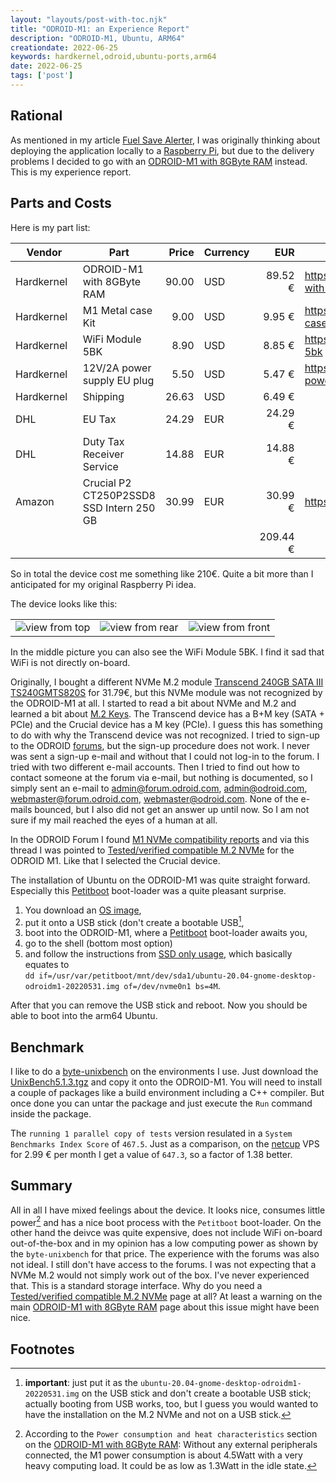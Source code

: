 ```yaml
---
layout: "layouts/post-with-toc.njk"
title: "ODROID-M1: an Experience Report"
description: "ODROID-M1, Ubuntu, ARM64"
creationdate: 2022-06-25
keywords: hardkernel,odroid,ubuntu-ports,arm64
date: 2022-06-25
tags: ['post']
---
```


## Rational

As mentioned in my article [Fuel Save Alerter](../fuel-save-alerter-germany), I was originally thinking about deploying the application locally to a
[Raspberry Pi](https://en.wikipedia.org/wiki/Raspberry_Pi), but due to the delivery problems I decided to go with an [ODROID-M1 with 8GByte
RAM](https://www.hardkernel.com/shop/odroid-m1-with-8gbyte-ram) instead. This is my experience report.

## Parts and Costs

Here is my part list:

| Vendor                 | Part                                     | Price | Currency | EUR      | Link                                                        |
|------------------------|------------------------------------------|------:|----------|---------:|-------------------------------------------------------------|
| Hardkernel&nbsp;&nbsp; | ODROID-M1 with 8GByte RAM                | 90.00 | USD      |  89.52 € | https://www.hardkernel.com/shop/odroid-m1-with-8gbyte-ram   |
| Hardkernel             | M1 Metal case Kit                        |  9.00 | USD      |   9.95 € | https://www.hardkernel.com/shop/m1-metal-case-kit           |
| Hardkernel             | WiFi Module 5BK                          |  8.90 | USD      |   8.85 € | https://www.hardkernel.com/shop/wifi-module-5bk             |
| Hardkernel             | 12V/2A power supply EU plug              |  5.50 | USD      |   5.47 € | https://www.hardkernel.com/shop/12v-2a-power-supply-eu-plug |
| Hardkernel             | Shipping                                 | 26.63 | USD      |   6.49 € |                                                             |
| DHL                    | EU Tax                                   | 24.29 | EUR      |  24.29 € |                                                             |
| DHL                    | Duty Tax Receiver Service                | 14.88 | EUR      |  14.88 € |                                                             |
| Amazon                 | Crucial P2 CT250P2SSD8 SSD Intern 250 GB | 30.99 | EUR      |  30.99 € | https://www.amazon.de/gp/product/B086BKGSC1                 |
|                        |                                          |       |          | 209.44 € |                                                             |

So in total the device cost me something like 210€. Quite a bit more than I anticipated for my original Raspberry Pi idea.

The device looks like this:

|  |  |  |
|--|--|--|
| <object data="/img/2022-06-25-odroid-m1-1.jpeg" type="image/jpg" style="max-width: 100%"><img src="/img/2022-06-25-odroid-m1-1.jpeg" alt="view from top"></object> | <object data="/img/2022-06-25-odroid-m1-2.jpeg" type="image/jpg" style="max-width: 100%"><img src="/img/2022-06-25-odroid-m1-2.jpeg" alt="view from rear"></object> | <object data="/img/2022-06-25-odroid-m1-3.jpeg" type="image/jpg" style="max-width: 100%"><img src="/img/2022-06-25-odroid-m1-3.jpeg" alt="view from front"></object> |

In the middle picture you can also see the WiFi Module 5BK. I find it sad that WiFi is not directly on-board.

Originally, I bought a different NVMe M.2 module [Transcend 240GB SATA III TS240GMTS820S](https://www.amazon.de/gp/product/B0778Q7X9B) for 31.79€, but
this NVMe module was not recognized by the ODROID-M1 at all. I started to read a bit about NVMe and M.2 and learned a bit about [M.2
Keys](https://www.delock.de/infothek/M.2/M.2.html). The Transcend device has a B+M key (SATA + PCIe) and the Crucial device has a M key (PCIe). I
guess this has something to do with why the Transcend device was not recognized. I tried to sign-up to the ODROID [forums](https://forum.odroid.com),
but the sign-up procedure does not work. I never was sent a sign-up e-mail and without that I could not log-in to the forum. I tried with two
different e-mail accounts. Then I tried to find out how to contact someone at the forum via e-mail, but nothing is documented, so I simply sent an
e-mail to admin@forum.odroid.com, admin@odroid.com, webmaster@forum.odroid.com, webmaster@odroid.com. None of the e-mails bounced, but I also did not
get an answer up until now. So I am not sure if my mail reached the eyes of a human at all.

In the ODROID Forum I found [M1 NVMe compatibility reports](https://forum.odroid.com/viewtopic.php?t=44265) and via this thread I was pointed to
[Tested/verified compatible M.2 NVMe](https://wiki.odroid.com/odroid-m1/hardware/nvme) for the ODROID M1. Like that I selected the Crucial device.

The installation of Ubuntu on the ODROID-M1 was quite straight forward. Especially this [Petitboot](https://github.com/open-power/petitboot)
boot-loader was a quite pleasant surprise.

1. You download an [OS image](https://wiki.odroid.com/odroid-m1/os_images/os_images),
1. put it onto a USB stick (don't create a bootable USB[^usb],
1. boot into the ODROID-M1, where a [Petitboot](https://github.com/open-power/petitboot) boot-loader awaits you,
1. go to the shell (bottom most option)
1. and follow the instructions from [SSD only usage](https://forum.odroid.com/viewtopic.php?f=211&t=44287), which basically equates to<br>`dd if=/usr/var/petitboot/mnt/dev/sda1/ubuntu-20.04-gnome-desktop-odroidm1-20220531.img of=/dev/nvme0n1 bs=4M`.

After that you can remove the USB stick and reboot. Now you should be able to boot into the arm64 Ubuntu.

## Benchmark

I like to do a [byte-unixbench](https://code.google.com/archive/p/byte-unixbench) on the environments I use. Just download the
[UnixBench5.1.3.tgz](https://code.google.com/archive/p/byte-unixbench/downloads) and copy it onto the ODROID-M1. You will need to install a couple of
packages like a build environment including a C++ compiler. But once done you can untar the package and just execute the `Run` command inside the
package.

The `running 1 parallel copy of tests` version resulated in a `System Benchmarks Index Score` of `467.5`. Just as a comparison, on the
[netcup](https://www.netcup.de/vserver/vps.php) VPS for 2.99 € per month I get a value of `647.3`, so a factor of 1.38 better.

## Summary

All in all I have mixed feelings about the device. It looks nice, consumes little power[^power] and has a nice boot process with the `Petitboot`
boot-loader. On the other hand the deivce was quite expensive, does not include WiFi on-board out-of-the-box and in my opinion has a low computing
power as shown by the `byte-unixbench` for that price. The experience with the forums was also not ideal. I still don't have access to the forums. I
was not expecting that a NVMe M.2 would not simply work out of the box. I've never experienced that. This is a standard storage interface. Why do you
need a [Tested/verified compatible M.2 NVMe](https://wiki.odroid.com/odroid-m1/hardware/nvme) page at all? At least a warning on the main [ODROID-M1
with 8GByte RAM](https://www.hardkernel.com/shop/odroid-m1-with-8gbyte-ram) page about this issue might have been nice.


## Footnotes

[^usb]: **important**: just put it as the `ubuntu-20.04-gnome-desktop-odroidm1-20220531.img` on the USB stick and don't create a bootable USB stick; actually booting from USB works, too, but I guess you would wanted to have the installation on the M.2 NVMe and not on a USB stick.
[^power]: According to the `Power consumption and heat characteristics` section on the [ODROID-M1 with 8GByte RAM](https://www.hardkernel.com/shop/odroid-m1-with-8gbyte-ram): Without any external peripherals connected, the M1 power consumption is about 4.5Watt with a very heavy computing load. It could be as low as 1.3Watt in the idle state.
